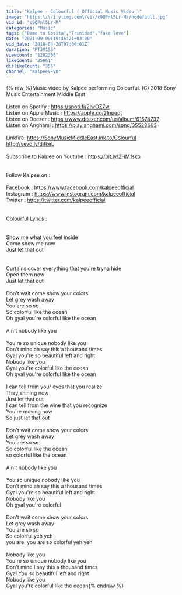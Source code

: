 ```yaml
---
title: "Kalpee - Colourful ( Official Music Video )"
image: "https:\/\/i.ytimg.com\/vi\/c9QPnl5Lr-M\/hqdefault.jpg"
vid_id: "c9QPnl5Lr-M"
categories: "Music"
tags: ["Dame tu Cosita","Trinidad","fake love"]
date: "2021-09-09T19:46:21+03:00"
vid_date: "2018-04-26T07:00:01Z"
duration: "PT3M15S"
viewcount: "1282308"
likeCount: "25861"
dislikeCount: "355"
channel: "KalpeeVEVO"
---
```

{% raw %}Music video by Kalpee performing Colourful. (C) 2018 Sony Music Entertainment Middle East<br /><br />Listen on Spotify : <a rel="nofollow" target="blank" href="https://spoti.fi/2IwOZ7w">https://spoti.fi/2IwOZ7w</a><br />Listen on Apple Music : <a rel="nofollow" target="blank" href="https://apple.co/2Inpeqt">https://apple.co/2Inpeqt</a><br />Listen on Deezer : <a rel="nofollow" target="blank" href="https://www.deezer.com/us/album/61574732">https://www.deezer.com/us/album/61574732</a><br />Listen on Anghami : <a rel="nofollow" target="blank" href="https://play.anghami.com/song/35528663">https://play.anghami.com/song/35528663</a><br /><br />Linkfire: <a rel="nofollow" target="blank" href="https://SonyMusicMiddleEast.lnk.to/Colourful">https://SonyMusicMiddleEast.lnk.to/Colourful</a><br /><a rel="nofollow" target="blank" href="http://vevo.ly/difkeL">http://vevo.ly/difkeL</a><br /><br />Subscribe to Kalpee on Youtube : <a rel="nofollow" target="blank" href="https://bit.ly/2HM1sko">https://bit.ly/2HM1sko</a><br /><br /><br />Follow Kalpee on :<br /> <br />Facebook : <a rel="nofollow" target="blank" href="https://www.facebook.com/kalpeeofficial">https://www.facebook.com/kalpeeofficial</a><br />Instagram : <a rel="nofollow" target="blank" href="https://www.instagram.com/kalpeeofficial">https://www.instagram.com/kalpeeofficial</a><br />Twitter : <a rel="nofollow" target="blank" href="https://twitter.com/kalpeeofficial">https://twitter.com/kalpeeofficial</a><br /><br /><br />Colourful Lyrics :<br /><br /><br />Show me what you feel inside<br />Come show me now<br />Just let that out<br /><br /><br />Curtains cover everything that you're tryna hide<br />Open them now<br />Just let that out<br /><br />Don't wait come show your colors<br />Let grey wash away<br />You are so so<br />So colorful like the ocean<br />Oh gyal you're colorful like the ocean<br /><br />Ain't nobody like you<br /><br />You're so unique nobody like you<br />Don't mind ah say this a thousand times<br />Gyal you're so beautiful left and right<br />Nobody like you<br />Gyal you're colorful like the ocean<br />Oh gyal you're colorful like the ocean<br /><br />I can tell from your eyes that you realize<br />They shining now<br />Just let that out<br />I can tell from the wine that you recognize<br />You're moving now<br />So just let that out<br /><br />Don't wait come show your colors<br />Let grey wash away<br />You are so so<br />So colorful like the ocean<br />so colorful like the ocean<br /><br />Ain't nobody like you<br /><br />You so unique nobody like you<br />Don't mind ah say this a thousand times<br />Gyal you're so beautiful left and right<br />Nobody like you<br />Oh gyal you're colorful<br /><br />Don't wait come show your colors<br />Let grey wash away<br />You are so so<br />So colorful yeh yeh<br />you are, you are so colorful yeh yeh<br /><br />Nobody like you<br />You're so unique nobody like you<br />Don't mind I say this a thousand times<br />Gyal You so beautiful left and right<br />Nobody like you<br />Gyal you're colorful like the ocean{% endraw %}

